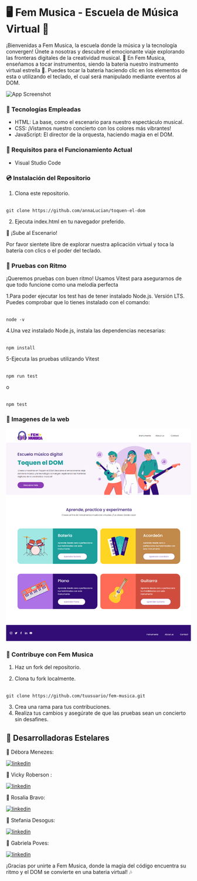 
# 🖥️ Fem Musica - Escuela de Música Virtual 🎵
¡Bienvenidas a Fem Musica, la escuela donde la música y la tecnología convergen! Únete a nosotras y descubre el emocionante viaje explorando las fronteras digitales de la creatividad musical. 🚀 En Fem Musica, enseñamos a tocar instrumentos, siendo la batería nuestro instrumento virtual estrella 🥁. Puedes tocar la batería haciendo clic en los elementos de esta o utilizando el teclado, el cual será manipulado mediante eventos al DOM.

![App Screenshot](https://media3.giphy.com/media/R5Xi6PuJGYkDgBmChK/giphy.gif?cid=ecf05e47w9qsk3kak74k5g86yhh7ty35ncukny6132pdgf0y&ep=v1_gifs_search&rid=giphy.gif&ct=g)

### 🌈 Tecnologías Empleadas 

- HTML: La base, como el escenario para nuestro espectáculo musical.
- CSS: ¡Vistamos nuestro concierto con los colores más vibrantes!
- JavaScript: El director de la orquesta, haciendo magia en el DOM.

### 📌 Requisitos para el Funcionamiento Actual 
- Visual Studio Code

### 💿 Instalación del Repositorio

1. Clona este repositorio.
```

git clone https://github.com/annaLucian/toquen-el-dom

```
2. Ejecuta index.html en tu navegador preferido.


🎤 ¡Sube al Escenario!

Por favor sientete libre de explorar nuestra aplicación virtual y toca la batería con clics o el poder del teclado.

### 🎵 Pruebas con Ritmo

¡Queremos pruebas con buen ritmo! Usamos Vitest para asegurarnos de que todo funcione como una melodía perfecta

1.Para poder ejecutar los test has de tener instalado Node.js. Versión LTS.
Puedes comprobar que lo tienes instalado con el comando:
```

node -v

```

4.Una vez instalado Node.js, instala las dependencias necesarias:
```

npm install

```

5-Ejecuta las pruebas utilizando Vitest
```

npm run test

```
o
```

npm test

```

### 🎵 Imagenes de la web

![Vista previa del proyecto](./public/assets/img/Toquen-el-dom-page.png)


### 🎉 Contribuye con Fem Musica

1. Haz un fork del repositorio.

2. Clona tu fork localmente.

```

git clone https://github.com/tuusuario/fem-musica.git

```
3. Crea una rama para tus contribuciones.
4. Realiza tus cambios y asegúrate de que las pruebas sean un concierto sin desafines.

## 🌟 Desarrolladoras Estelares

🎸 Débora Menezes: 

[![linkedin](https://img.shields.io/badge/linkedin-0A66C2?style=for-the-badge&logo=linkedin&logoColor=white)](https://www.linkedin.com/in/d%C3%A9bora-sofia-menezes/) 

🎤 Vicky Roberson : 

[![linkedin](https://img.shields.io/badge/linkedin-0A66C2?style=for-the-badge&logo=linkedin&logoColor=white)](https://www.linkedin.com/in/gabriela-poves-navarro/)

🎹 Rosalia Bravo: 

[![linkedin](https://img.shields.io/badge/linkedin-0A66C2?style=for-the-badge&logo=linkedin&logoColor=white)](https://www.linkedin.com/in/rosalia-bravo-valencia-a6618b34/)

🥁 Stefania Desogus: 

[![linkedin](https://img.shields.io/badge/linkedin-0A66C2?style=for-the-badge&logo=linkedin&logoColor=white)](https://www.linkedin.com/in/stefaniadesogus/)

🎻 Gabriela Poves: 

[![linkedin](https://img.shields.io/badge/linkedin-0A66C2?style=for-the-badge&logo=linkedin&logoColor=white)](https://es.linkedin.com/in/danicp)

¡Gracias por unirte a Fem Musica, donde la magia del código encuentra su ritmo y el DOM se convierte en una bateria virtual! 🎶
